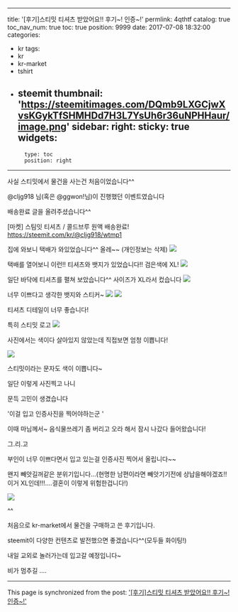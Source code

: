 
---
title: '[후기]스티밋 티셔츠 받았어요!!  후기~! 인증~!'
permlink: 4qthtf
catalog: true
toc_nav_num: true
toc: true
position: 9999
date: 2017-07-08 18:32:00
categories:
- kr
tags:
- kr
- kr-market
- tshirt
- steemit
thumbnail: 'https://steemitimages.com/DQmb9LXGCjwXvsKGykTfSHMHDd7H3L7YsUh6r36uNPHHaur/image.png'
sidebar:
    right:
        sticky: true
widgets:
    -
        type: toc
        position: right
---


사실 스티밋에서 물건을 사는건 처음이었습니다^^

@cljg918 님(혹은 @ggwon!님)이 진행했던 이벤트였습니다


배송완료 글을 올려주셨습니다^^

[마켓] 스팀잇 티셔츠 / 콜드브루 원액 배송완료!
https://steemit.com/kr/@cljg918/wtmp1


집에 와보니 택배가 와있었습니다^^ 올레~~
(개인정보는 삭제)
![](https://steemitimages.com/DQmb9LXGCjwXvsKGykTfSHMHDd7H3L7YsUh6r36uNPHHaur/image.png)

택배를 열어보니 이런!! 티셔츠와 뱃지가 있었습니다!! 검은색에 XL!
![](https://steemitimages.com/DQmeXQxbQythdaoay3wrfM4LxWPFUpSjc8XJVU9hzDBYatE/image.png)

일단 바닥에 티셔츠를 펼쳐 보았습니다^^ 
사이즈가 XL라서 컸습니다
![](https://steemitimages.com/DQmez19uVZXx3aHVwJJxUaiDMdYFc3Sebj3YHJcsdPXQ2dX/image.png)

너무 이쁘다고 생각한 뱃지와 스티커~
![](https://steemitimages.com/DQmRtp4StVib9PCVCL2D5TtMKjaSaUeAZACU5JbHgvYURZx/image.png)
![](https://steemitimages.com/DQmSpeLhFurE6x3Pu5YizqJAC12tW4hG3Xu38X674FU6eqG/image.png)

티셔츠 디테일이 너무 좋습니다!

특히 스티밋 로고
![](https://steemitimages.com/DQmXNwLcMffCLkX3q7MzUMfwi7GCfp1SLqNaueRVgyuwoQv/image.png)

사진에서는 색이다 살아있지 않았는데 직접보면 엄청 이쁩니다!

![](https://steemitimages.com/DQmb9FDfgfNhy4A31rLhAEnt7YBMyff9Sghi6mXpWVikhL6/image.png)

스티밋이라는 문자도 색이 이쁩니다~

일단 이렇게 사진찍고 나니

문득 고민이 생겼습니다

'이걸 입고 인증사진을 찍어야하는군 '

이때 마님께서~ 음식물쓰레기 좀 버리고 오라 해서 잠시 나갔다 들어왔습니다!

그.리.고

부인이 너무 이쁘다면서 입고 있는걸 인증사진 찍어서 올립니다~~

왠지 빼앗길꺼같은 분위기입니다...(현명한 남편이라면 빼앗기기전에 상납을해야겠죠!!이거 XL인데!!!....결혼이 이렇게 위험한겁니다!)

![](https://steemitimages.com/DQmYMeZhHcMLScGWoECTVVc6ZSJWc1U1X5jKfcZCcSygoMC/image.png)

^^

처음으로 kr-market에서 물건을 구매하고 쓴 후기입니다.


steemit이 다양한 컨텐츠로 발전했으면 좋겠습니다^^(모두들 화이팅!)


내일 교외로 놀러가는데 입고갈 예정입니다~

비가 멈추길 ....

- - -

This page is synchronized from the post: ['[후기]스티밋 티셔츠 받았어요!!  후기~! 인증~!'](https://steemit.com/@virus707/4qthtf)
